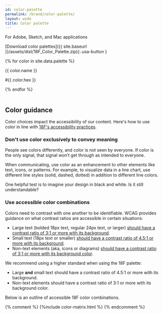```yaml
---
id: color-palette
permalink: /brand/color-palette/
layout: wide
title: Color palette
---
```


For Adobe, Sketch, and Mac applications

[Download color palettes]({{ site.baseurl }}/assets/dist/18F_Color_Palette.zip){:.usa-button }

<div class="usa-grid-full usa-color-row usa-primary-color-section">
  {% for color in site.data.palette %}
  <div class="grid-gap-lg usa-color-square usa-color-{{ color.name }} {% cycle '', 'usa-mobile-end-row' %}">
    <div class="usa-color-inner-content">
      <p class="usa-color-name">{{ color.name }}</p>
      <p class="usa-color-hex">#{{ color.hex }}</p>
    </div>
  </div>
  {% endfor %}
</div>

<br>


## Color guidance
Color choices impact the accessibility of our content. Here's how to use color in line with [18F's accessibility practices](https://pages.18f.gov/accessibility/).

### Don't use color exclusively to convey meaning
People see colors differently, and color is not seen by everyone. If color is the only signal, that signal won’t get through as intended to everyone.

When communicating, use color as an enhancement to other elements like text, icons, or patterns. For example, to visualize data in a line chart, use different line styles (solid, dashed, dotted) in addition to different line colors.

One helpful test is to imagine your design in black and white. Is it still understandable?

### Use accessible color combinations
Colors need to contrast with one another to be identifiable. WCAG provides guidance on what contrast ratios are accessible in certain situations:
*  Large text (bolded 18px text, regular 24px text, or larger) [should have a contrast ratio of 3:1 or more with its background](https://www.w3.org/WAI/WCAG21/Understanding/contrast-minimum.html).
*  Small text (18px text or smaller) [should have a contrast ratio of 4.5:1 or more with its background](https://www.w3.org/WAI/WCAG21/Understanding/contrast-minimum.html).
*  Non-text elements (aka, icons or diagrams) [should have a contrast ratio of 3:1 or more with its background color](https://www.w3.org/WAI/WCAG21/Understanding/non-text-contrast.html).

We recommend using a higher standard when using the 18F palette:
* Large **and** small text should have a contrast ratio of 4.5:1 or more with its background.
* Non-text elements should have a contrast ratio of 3:1 or more with its background color.

Below is an outline of accessible 18F color combinations.

{% comment %} {%include  color-matrix.html %} {% endcomment %}

